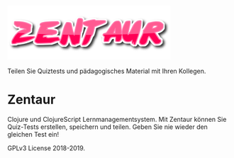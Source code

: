 
![Zentaur Logo](https://raw.githubusercontent.com/aarkerio/ZentaurLMS/master/resources/public/img/zentaur_logo.png)

Teilen Sie Quiztests und pädagogisches Material mit Ihren Kollegen.

# Zentaur

Clojure und ClojureScript Lernmanagementsystem. Mit Zentaur können Sie Quiz-Tests erstellen, speichern und teilen. Geben Sie nie wieder den gleichen Test ein!

GPLv3 License 2018-2019.
